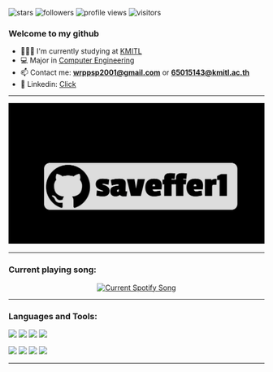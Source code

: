 <p align="left"> 
    <img src="https://img.shields.io/github/stars/saveffer1" alt="stars" />
    <img src="https://img.shields.io/github/followers/saveffer1" alt="followers" />
    <img src="https://komarev.com/ghpvc/?username=saveffer1" alt="profile views" />
    <img src="https://visitor-badge.laobi.icu/badge?page_id=saveffer1" alt="visitors" />
</p>

### Welcome to my github

- 👩🏻‍💻 I'm currently studying at [KMITL](https://kmitl.ac.th/)
- 💻 Major in [Computer Engineering](https://ce.kmitl.ac.th/)
- 📫 Contact me: **wrppsp2001@gmail.com** or **65015143@kmitl.ac.th**
- 📱 Linkedin: [Click](https://www.linkedin.com/in/wiraphat-prasomphong-847991188)

---

<div align="center">
    <a href="https://www.linkedin.com/in/wiraphat-prasomphong-847991188/">
          <img src="https://github.com/saveffer1/saveffer1/blob/main/assets/animatedprofile.gif" alt="Profile"/>
    </a>
</div>

---

<h3 align="left">Current playing song:</h3>
<div align="center">
    <a href="https://open.spotify.com/user/31ipj4hhzse7haduqujzjbfybb7m">
          <img src="https://spotifyrecentlyplayed.vercel.app/api/spotify" alt="Current Spotify Song"/>
    </a>
</div>

---

<h3 align="left">Languages and Tools:</h3>
<p align="left">
    <img src="https://img.shields.io/badge/Python-3776AB?style=for-the-badge&logo=python&logoColor=white" />
    <img src="https://img.shields.io/badge/.NET-5C2D91?style=for-the-badge&logo=.net&logoColor=white" />
    <img src="https://img.shields.io/badge/C%23-239120?style=for-the-badge&logo=c-sharp&logoColor=white" />
    <img src="https://img.shields.io/badge/Go-00ADD8?style=for-the-badge&logo=go&logoColor=white" />
</p>
<p align="left">
    <img src="https://img.shields.io/badge/HTML5-E34F26?style=for-the-badge&logo=html5&logoColor=white" />
    <img src="https://img.shields.io/badge/CSS3-1572B6?style=for-the-badge&logo=css3&logoColor=white" />
    <img src="https://img.shields.io/badge/JavaScript-F7DF1E?style=for-the-badge&logo=javascript&logoColor=black" />
    <img src="https://img.shields.io/badge/PHP-777BB4?style=for-the-badge&logo=php&logoColor=white" />
</p>

---
